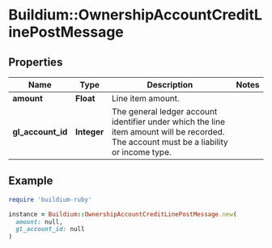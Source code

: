 # Buildium::OwnershipAccountCreditLinePostMessage

## Properties

| Name | Type | Description | Notes |
| ---- | ---- | ----------- | ----- |
| **amount** | **Float** | Line item amount. |  |
| **gl_account_id** | **Integer** | The general ledger account identifier under which the line item amount will be recorded. The account must be a liability or income type. |  |

## Example

```ruby
require 'buildium-ruby'

instance = Buildium::OwnershipAccountCreditLinePostMessage.new(
  amount: null,
  gl_account_id: null
)
```

